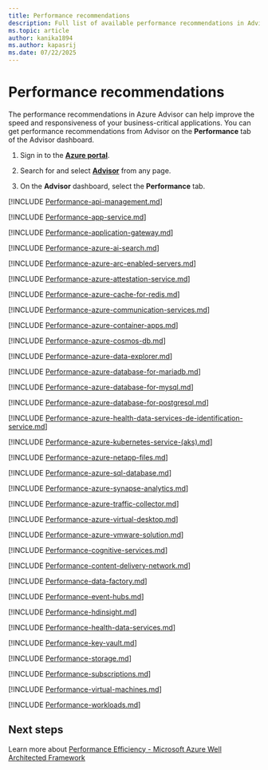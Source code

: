 ```yaml
---
title: Performance recommendations
description: Full list of available performance recommendations in Advisor.
ms.topic: article
author: kanika1894
ms.author: kapasrij
ms.date: 07/22/2025
---
```


# Performance recommendations

The performance recommendations in Azure Advisor can help improve the speed and responsiveness of your business-critical applications. You can get performance recommendations from Advisor on the **Performance** tab of the Advisor dashboard.

1. Sign in to the [**Azure portal**](https://portal.azure.com).

1. Search for and select [**Advisor**](https://aka.ms/azureadvisordashboard) from any page.

1. On the **Advisor** dashboard, select the **Performance** tab.


[!INCLUDE [Performance-api-management.md](./includes/Performance-api-management.md)]

[!INCLUDE [Performance-app-service.md](./includes/Performance-app-service.md)]

[!INCLUDE [Performance-application-gateway.md](./includes/Performance-application-gateway.md)]

[!INCLUDE [Performance-azure-ai-search.md](./includes/Performance-azure-ai-search.md)]

[!INCLUDE [Performance-azure-arc-enabled-servers.md](./includes/Performance-azure-arc-enabled-servers.md)]

[!INCLUDE [Performance-azure-attestation-service.md](./includes/Performance-azure-attestation-service.md)]

[!INCLUDE [Performance-azure-cache-for-redis.md](./includes/Performance-azure-cache-for-redis.md)]

[!INCLUDE [Performance-azure-communication-services.md](./includes/Performance-azure-communication-services.md)]

[!INCLUDE [Performance-azure-container-apps.md](./includes/Performance-azure-container-apps.md)]

[!INCLUDE [Performance-azure-cosmos-db.md](./includes/Performance-azure-cosmos-db.md)]

[!INCLUDE [Performance-azure-data-explorer.md](./includes/Performance-azure-data-explorer.md)]

[!INCLUDE [Performance-azure-database-for-mariadb.md](./includes/Performance-azure-database-for-mariadb.md)]

[!INCLUDE [Performance-azure-database-for-mysql.md](./includes/Performance-azure-database-for-mysql.md)]

[!INCLUDE [Performance-azure-database-for-postgresql.md](./includes/Performance-azure-database-for-postgresql.md)]

[!INCLUDE [Performance-azure-health-data-services-de-identification-service.md](./includes/Performance-azure-health-data-services-de-identification-service.md)]

[!INCLUDE [Performance-azure-kubernetes-service-(aks).md](./includes/Performance-azure-kubernetes-service-(aks).md)]

[!INCLUDE [Performance-azure-netapp-files.md](./includes/Performance-azure-netapp-files.md)]

[!INCLUDE [Performance-azure-sql-database.md](./includes/Performance-azure-sql-database.md)]

[!INCLUDE [Performance-azure-synapse-analytics.md](./includes/Performance-azure-synapse-analytics.md)]

[!INCLUDE [Performance-azure-traffic-collector.md](./includes/Performance-azure-traffic-collector.md)]

[!INCLUDE [Performance-azure-virtual-desktop.md](./includes/Performance-azure-virtual-desktop.md)]

[!INCLUDE [Performance-azure-vmware-solution.md](./includes/Performance-azure-vmware-solution.md)]

[!INCLUDE [Performance-cognitive-services.md](./includes/Performance-cognitive-services.md)]

[!INCLUDE [Performance-content-delivery-network.md](./includes/Performance-content-delivery-network.md)]

[!INCLUDE [Performance-data-factory.md](./includes/Performance-data-factory.md)]

[!INCLUDE [Performance-event-hubs.md](./includes/Performance-event-hubs.md)]

[!INCLUDE [Performance-hdinsight.md](./includes/Performance-hdinsight.md)]

[!INCLUDE [Performance-health-data-services.md](./includes/Performance-health-data-services.md)]

[!INCLUDE [Performance-key-vault.md](./includes/Performance-key-vault.md)]

[!INCLUDE [Performance-storage.md](./includes/Performance-storage.md)]

[!INCLUDE [Performance-subscriptions.md](./includes/Performance-subscriptions.md)]

[!INCLUDE [Performance-virtual-machines.md](./includes/Performance-virtual-machines.md)]

[!INCLUDE [Performance-workloads.md](./includes/Performance-workloads.md)]




## Next steps

Learn more about [Performance Efficiency - Microsoft Azure Well Architected Framework](/azure/architecture/framework/scalability/overview)
